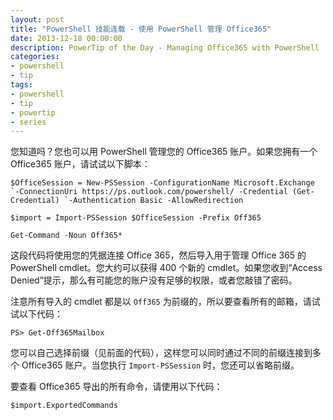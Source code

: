 ```yaml
---
layout: post
title: "PowerShell 技能连载 - 使用 PowerShell 管理 Office365"
date: 2013-12-18 00:00:00
description: PowerTip of the Day - Managing Office365 with PowerShell
categories:
- powershell
- tip
tags:
- powershell
- tip
- powertip
- series
---
```

您知道吗？您也可以用 PowerShell 管理您的 Office365 账户。如果您拥有一个 Office365 账户，请试试以下脚本：

	$OfficeSession = New-PSSession -ConfigurationName Microsoft.Exchange `-ConnectionUri https://ps.outlook.com/powershell/ -Credential (Get-Credential) `-Authentication Basic -AllowRedirection

	$import = Import-PSSession $OfficeSession -Prefix Off365

	Get-Command -Noun Off365*

这段代码将使用您的凭据连接 Office 365，然后导入用于管理 Office 365 的 PowerShell cmdlet。您大约可以获得 400 个新的 cmdlet。如果您收到“Access Denied”提示，那么有可能您的账户没有足够的权限，或者您敲错了密码。

注意所有导入的 cmdlet 都是以 `Off365` 为前缀的，所以要查看所有的邮箱，请试试以下代码：

	PS> Get-Off365Mailbox

您可以自己选择前缀（见前面的代码），这样您可以同时通过不同的前缀连接到多个 Office365 账户。当您执行 `Import-PSSession` 时，您还可以省略前缀。

要查看 Office365 导出的所有命令，请使用以下代码：

	$import.ExportedCommands

<!--本文国际来源：[Managing Office365 with PowerShell](http://community.idera.com/powershell/powertips/b/tips/posts/managing-office365-with-powershell)-->
